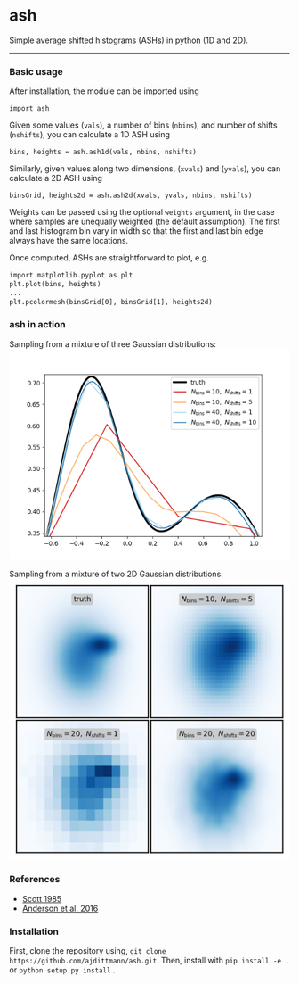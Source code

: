 # ash
Simple average shifted histograms (ASHs) in python (1D and 2D).

---------------------------
### Basic usage
After installation, the module can be imported using
```
import ash
```
Given some values (`vals`), a number of bins (`nbins`), and number of shifts (`nshifts`), you can calculate a 1D ASH using
```
bins, heights = ash.ash1d(vals, nbins, nshifts)
```
Similarly, given values along two dimensions, (`xvals`) and (`yvals`), you can calculate a 2D ASH using
```
binsGrid, heights2d = ash.ash2d(xvals, yvals, nbins, nshifts)
```
Weights can be passed using the optional `weights` argument, in the case where samples are unequally weighted (the default assumption). The first and last histogram bin vary in width so that the first and last bin edge always have the same locations.

Once computed, ASHs are straightforward to plot, e.g.
```
import matplotlib.pyplot as plt
plt.plot(bins, heights)
...
plt.pcolormesh(binsGrid[0], binsGrid[1], heights2d)
```
### ash in action 
Sampling from a mixture of three Gaussian distributions:
![Gaussian Mixture](https://github.com/ajdittmann/ash/blob/master/exampleGaussianMixture.png)

Sampling from a mixture of two 2D Gaussian distributions:
![2D Gaussian Mixture](https://github.com/ajdittmann/ash/blob/master/example2DGaussianMixture.png)

### References
* [Scott 1985](http://www.stat.cmu.edu/~rnugent/PCMI2016/papers/ScottASH.pdf)
* [Anderson et al. 2016](https://pubs.acs.org/doi/10.1021/acs.chemmater.6b03430)
### Installation
First, clone the repository using,
`
git clone https://github.com/ajdittmann/ash.git
`.
Then, install with
`
pip install -e .
`
or 
`
python setup.py install
`
.
